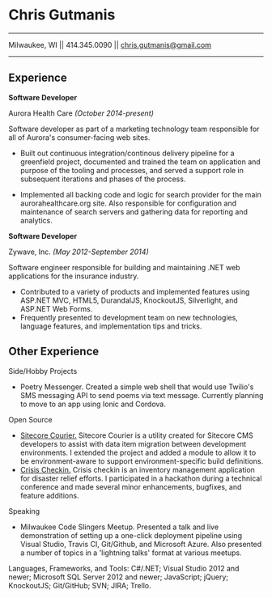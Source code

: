 Chris Gutmanis
============

-------------------     ----------------------------
Milwaukee, WI || 414.345.0090 || chris.gutmanis@gmail.com
-------------------     ----------------------------



Experience
----------

**Software Developer**

Aurora Health Care *(October 2014-present)*

Software developer as part of a marketing technology team responsible for all of Aurora's consumer-facing web sites.

* Built out continuous integration/continous delivery pipeline for a greenfield project, documented and trained the team on application and purpose of the tooling and processes, and served a support role in subsequent iterations and phases of the process.

* Implemented all backing code and logic for search provider for the main aurorahealthcare.org site. Also responsible for configuration and maintenance of search servers and gathering data for reporting and analytics.

**Software Developer**

Zywave, Inc. *(May 2012-September 2014)*

Software engineer responsible for building and maintaining .NET web applications for the insurance industry.
* Contributed to a variety of products and implemented features using ASP.NET MVC, HTML5, DurandalJS, KnockoutJS, Silverlight, and ASP.NET Web Forms.
* Frequently presented to development team on new technologies, language features, and implementation tips and tricks.

Other Experience
--------------------
Side/Hobby Projects
* Poetry Messenger. Created a simple web shell that would use Twilio's SMS messaging API to send poems via text message. Currently planning to move to an app using Ionic and Cordova.

Open Source
* [Sitecore Courier.](https://github.com/adoprog/Sitecore-Courier)  Sitecore Courier is a utility created for Sitecore CMS developers to assist with data item migration between development environments. I extended the project and added a module to allow it to be environment-aware to support environment-specific build definitions.
* [Crisis Checkin.](https://github.com/HTBox/crisischeckin)  Crisis checkin is an inventory management application for disaster relief efforts. I participated in a hackathon during a technical conference and made several minor enhancements, bugfixes, and feature additions. 

Speaking
* Milwaukee Code Slingers Meetup. Presented a talk and live demonstration of setting up a one-click deployment pipeline using Visual Studio, Travis CI, Git/Github, and Microsoft Azure. Also presented a number of topics in a 'lightning talks' format at various meetups.

Languages, Frameworks, and Tools: C#/.NET; Visual Studio 2012 and newer; Microsoft SQL Server 2012 and newer; JavaScript; jQuery; KnockoutJS; Git/GitHub; SVN; JIRA; Trello.
